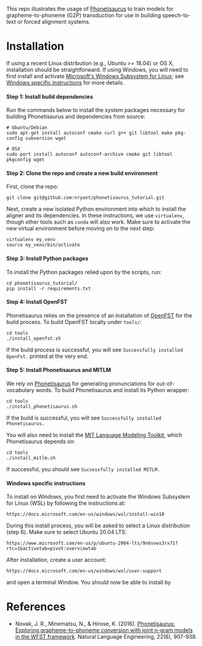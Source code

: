 This repo illustrates the usage of [Phonetisaurus](https://github.com/AdolfVonKleist/Phonetisaurus) to train models for grapheme-to-phoneme (G2P) transduction
for use in building speech-to-text or forced alignment systems.


# Installation

If using a recent Linux distribution (e.g., Ubuntu >= 18.04) or OS X,
installation should be straightforward. If using Windows, you will need to
first install and activate [Microsoft's Windows Subsystem for Linux](https://docs.microsoft.com/en-us/windows/wsl/); see [Windows specific instructions](windows-specific-instructions)
for more details.


#### Step 1: Install build dependencies

Run the commands below to install the system packages necessary for building
Phonetisaurus and dependencies from source:

    # Ubuntu/Debian
    sudo apt-get install autoconf cmake curl g++ git libtool make pkg-config subversion wget

    # OSX
    sudo port install autoconf autoconf-archive cmake git libtool pkgconfig wget


#### Step 2: Clone the repo and create a new build environment

First, clone the repo:

    git clone git@github.com:nryant/phonetisaurus_tutorial.git

Next, create a new isolated Python environment into which to install the
aligner and its dependencies. In these instructions, we use ``virtualenv``,
though other tools such as ``conda`` will also work. Make sure to activate the
new virtual environment before moving on to the next step:

    virtualenv my_venv
    source my_venv/bin/activate


#### Step 3: Install Python packages

To install the Python packages relied upon by the scripts, run:

    cd phonetisaurus_tutorial/
    pip install -r requirements.txt


#### Step 4: Install OpenFST

Phonetisaurus relies on the presence of an installation of [OpenFST](http://www.openfst.org)
for the build process. To build OpenFST locally under ``tools/``:

    cd tools
    ./install_openfst.sh

If the build process is successful, you will see ``Successfully installed OpenFst.``
printed at the very end.


#### Step 5: Install Phonetisaurus and MITLM

We rely on [Phonetisaurus](https://github.com/AdolfVonKleist/Phonetisaurus)
for generating pronunciations for out-of-vocabulary words. To build Phonetisaurus
and install its Python wrapper:

    cd tools
    ./install_phonetisaurus.sh

If the build is successful, you will see ``Successfully installed Phonetisaurus.``

You will also need to install the [MIT Language Modeling Toolkit](https://github.com/mitlm/mitlm),
which Phonetisaurus depends on:

    cd tools
    ./install_mitlm.sh

If successful, you should see ``Successfully installed MITLM.``


#### Windows specific instructions

To install on Windows, you first need to activate the Windows Subsystem for Linux
(WSL) by following the instructions at:

    https://docs.microsoft.com/en-us/windows/wsl/install-win10

During this install process, you will be asked to select a Linux distribution
(step 6). Make sure to select Ubuntu 20.04 LTS:

    https://www.microsoft.com/en-us/p/ubuntu-2004-lts/9n6svws3rx71?rtc=1&activetab=pivot:overviewtab

After installation, create a user account:

    https://docs.microsoft.com/en-us/windows/wsl/user-support

and open a terminal Window. You should now be able to install by


# References

* Novak, J. R., Minematsu, N., & Hirose, K. (2016). [Phonetisaurus: Exploring grapheme-to-phoneme conversion with joint n-gram models in the WFST framework](https://www.cambridge.org/core/journals/natural-language-engineering/article/abs/phonetisaurus-exploring-graphemetophoneme-conversion-with-joint-ngram-models-in-the-wfst-framework/F1160C3866842F0B707924EB30B8E753). Natural Language Engineering, 22(6), 907-938.